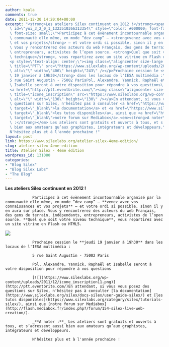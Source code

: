 ```yaml
---
author: koala
comments: true
date: 2011-12-30 14:20:04+00:00
excerpt: "<strong>Les ateliers Silex continuent en 2012 !</strong><span\
  \ id=\"yui_3_2_0_1_1323510366313354\" style=\"color: #000000; font-family: Arial,Verdana,sans-serif;\
  \ font-size: small;\">Participez à cet évènement incontournable organisé par la\
  \ communauté elle même, en mode “dev camp” – <strong>venez avec vos connaissances\
  \ et vos projets</strong> – et votre ordi si possible, sinon il y en aura sur place.\
  \ Vous y rencontrerez des acteurs du web Français, des gens de terrain, indépendants,\
  \ entrepreneurs, activistes de l’open source. <strong>Quel que soit votre niveau\
  \ technique</strong>, vous repartirez avec un site vitrine en Flash ou HTML5. </span>\
  <p style=\"text-align: center;\"><img class=\"aligncenter size-large wp-image-130869\"\
  \ title=\"PTT\" src=\"https://www.silexlabs.org/wp-content/uploads/2011/12/PTT1-677x405.jpg\"\
  \ alt=\"\" width=\"406\" height=\"243\" /></p>Prochaine cession le <strong>jeudi\
  \ 19 janvier à 19h30</strong> dans les locaux de l'IESA multimédia :\
  5 rue Saint Augustin - 75002 ParisPol, Alexandre, Yannick, Raphaël et\
  \ Isabelle seront à votre disposition pour répondre à vos questions\
  <a href=\"http://ptt.eventbrite.com/\"><img class=\"aligncenter size-full wp-image-130868\"\
  \ title=\"icone_inscription\" src=\"https://www.silexlabs.org/wp-content/uploads/2011/12/icone_inscription11.png\"\
  \ alt=\"\" width=\"130\" height=\"130\" /></a>En attendant, si vous vous posez des\
  \ questions sur Silex, n'hésitez pas à consulter <a href=\"https://www.silexlabs.org/silex/docs-silex/user-guide-silex/\"\
  \ target=\"_blank\">la documentation</a> et <a href=\"https://www.silexlabs.org/category/silex/tutorials-silex/\"\
  \ target=\"_blank\">les tutos disponibles</a>, ainsi que <a href=\"http://flash.mediabox.fr/index.php?/forum/154-silex-live-web-creation/\"\
  \ target=\"_blank\">notre forum sur Mediabox</a>.<em><strong>A noter\
  \ :</strong></em> Les ateliers sont gratuits et ouverts à tous, et s’adressent aussi\
  \ bien aux amateurs qu’aux graphistes, intégrateurs et développeurs.\
  N'hésitez plus et à l'année prochaine !"
layout: post
link: https://www.silexlabs.org/atelier-silex-4eme-edition/
slug: atelier-silex-4eme-edition
title: Atelier Silex - 4ème édition
wordpress_id: 131080
categories:
- "Blog Silex"
- "Blog Silex Labs"
- "The Blog"
---
```


**Les ateliers Silex continuent en 2012 !**

				Participez à cet évènement incontournable organisé par la communauté elle même, en mode “dev camp” – **venez avec vos connaissances et vos projets** – et votre ordi si possible, sinon il y en aura sur place. Vous y rencontrerez des acteurs du web Français, des gens de terrain, indépendants, entrepreneurs, activistes de l’open source. **Quel que soit votre niveau technique**, vous repartirez avec un site vitrine en Flash ou HTML5.


![](https://www.silexlabs.org/wp-content/uploads/2011/12/PTT1-677x405.jpg)


				Prochaine cession le **jeudi 19 janvier à 19h30** dans les locaux de l'IESA multimédia :

				5 rue Saint Augustin - 75002 Paris

				Pol, Alexandre, Yannick, Raphaël et Isabelle seront à votre disposition pour répondre à vos questions

				[![](https://www.silexlabs.org/wp-content/uploads/2011/12/icone_inscription11.png)](http://ptt.eventbrite.com/)En attendant, si vous vous posez des questions sur Silex, n'hésitez pas à consulter [la documentation](https://www.silexlabs.org/silex/docs-silex/user-guide-silex/) et [les tutos disponibles](https://www.silexlabs.org/category/silex/tutorials-silex/), ainsi que [notre forum sur Mediabox](http://flash.mediabox.fr/index.php?/forum/154-silex-live-web-creation/).

				_**A noter :**_ Les ateliers sont gratuits et ouverts à tous, et s’adressent aussi bien aux amateurs qu’aux graphistes, intégrateurs et développeurs.

				N'hésitez plus et à l'année prochaine !
